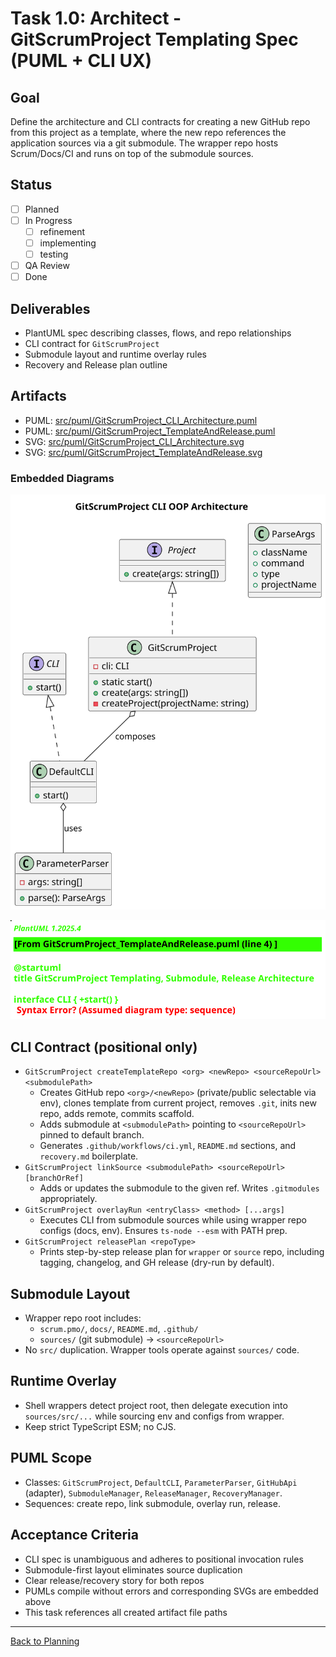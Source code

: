 # Task 1.0: Architect - GitScrumProject Templating Spec (PUML + CLI UX)

## Goal
Define the architecture and CLI contracts for creating a new GitHub repo from this project as a template, where the new repo references the application sources via a git submodule. The wrapper repo hosts Scrum/Docs/CI and runs on top of the submodule sources.

## Status
- [ ] Planned
- [ ] In Progress
  - [ ] refinement
  - [ ] implementing
  - [ ] testing
- [ ] QA Review
- [ ] Done

## Deliverables
- PlantUML spec describing classes, flows, and repo relationships
- CLI contract for `GitScrumProject`
- Submodule layout and runtime overlay rules
- Recovery and Release plan outline

## Artifacts
- PUML: [src/puml/GitScrumProject_CLI_Architecture.puml](../../../src/puml/GitScrumProject_CLI_Architecture.puml)
- PUML: [src/puml/GitScrumProject_TemplateAndRelease.puml](../../../src/puml/GitScrumProject_TemplateAndRelease.puml)
- SVG: [src/puml/GitScrumProject_CLI_Architecture.svg](../../../src/puml/GitScrumProject_CLI_Architecture.svg)
- SVG: [src/puml/GitScrumProject_TemplateAndRelease.svg](../../../src/puml/GitScrumProject_TemplateAndRelease.svg)

### Embedded Diagrams

![GitScrumProject CLI Architecture](../../../src/puml/GitScrumProject_CLI_Architecture.svg)

![GitScrumProject Template and Release](../../../src/puml/GitScrumProject_TemplateAndRelease.svg)

## CLI Contract (positional only)
- `GitScrumProject createTemplateRepo <org> <newRepo> <sourceRepoUrl> <submodulePath>`
  - Creates GitHub repo `<org>/<newRepo>` (private/public selectable via env), clones template from current project, removes `.git`, inits new repo, adds remote, commits scaffold.
  - Adds submodule at `<submodulePath>` pointing to `<sourceRepoUrl>` pinned to default branch.
  - Generates `.github/workflows/ci.yml`, `README.md` sections, and `recovery.md` boilerplate.
- `GitScrumProject linkSource <submodulePath> <sourceRepoUrl> [branchOrRef]`
  - Adds or updates the submodule to the given ref. Writes `.gitmodules` appropriately.
- `GitScrumProject overlayRun <entryClass> <method> [...args]`
  - Executes CLI from submodule sources while using wrapper repo configs (docs, env). Ensures `ts-node --esm` with PATH prep.
- `GitScrumProject releasePlan <repoType>`
  - Prints step-by-step release plan for `wrapper` or `source` repo, including tagging, changelog, and GH release (dry-run by default).

## Submodule Layout
- Wrapper repo root includes:
  - `scrum.pmo/`, `docs/`, `README.md`, `.github/`
  - `sources/` (git submodule) -> `<sourceRepoUrl>`
- No `src/` duplication. Wrapper tools operate against `sources/` code.

## Runtime Overlay
- Shell wrappers detect project root, then delegate execution into `sources/src/...` while sourcing env and configs from wrapper.
- Keep strict TypeScript ESM; no CJS.

## PUML Scope
- Classes: `GitScrumProject`, `DefaultCLI`, `ParameterParser`, `GitHubApi` (adapter), `SubmoduleManager`, `ReleaseManager`, `RecoveryManager`.
- Sequences: create repo, link submodule, overlay run, release.

## Acceptance Criteria
- CLI spec is unambiguous and adheres to positional invocation rules
- Submodule-first layout eliminates source duplication
- Clear release/recovery story for both repos
- PUMLs compile without errors and corresponding SVGs are embedded above
- This task references all created artifact file paths

---

[Back to Planning](./planning.md)